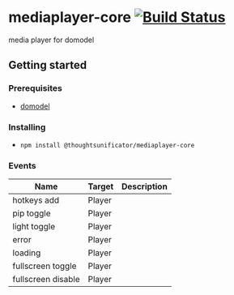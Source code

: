 # mediaplayer-core [![Build Status](https://travis-ci.com/thoughtsunificator/mediaplayer-core.svg?branch=master)](https://travis-ci.com/thoughtsunificator/mediaplayer-core)

media player for domodel

## Getting started

### Prerequisites

- [domodel](https://github.com/thoughtsunificator/domodel)

### Installing

- ``npm install @thoughtsunificator/mediaplayer-core``

### Events

| Name                     | Target | Description      
| --------------------------|---------------------|----
| hotkeys add               | Player | 
| pip toggle                | Player |
| light toggle              | Player |   
| error                     | Player |        
| loading                   | Player |     
| fullscreen toggle         | Player |
| fullscreen disable        | Player |
